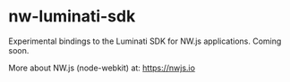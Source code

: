 # nw-luminati-sdk
Experimental bindings to the Luminati SDK for NW.js applications. Coming soon.

More about NW.js (node-webkit) at: https://nwjs.io
